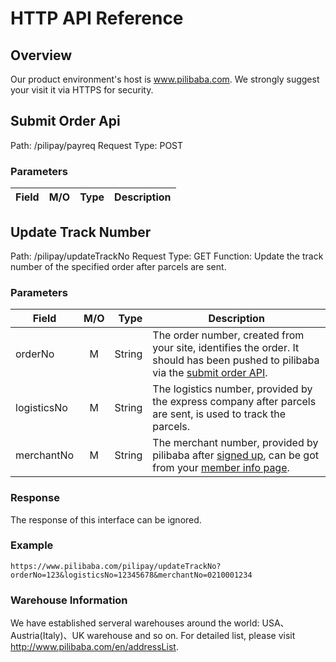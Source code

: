 HTTP API Reference
==================

Overview
--------

Our product environment's host is www.pilibaba.com. We strongly suggest your visit it via HTTPS for security.

Submit Order Api <span id="-submit-order-api"></span>
-----------------------------------------------------

Path: /pilipay/payreq Request Type: POST

### Parameters

| Field | M/O | Type | Description |
|-------|-----|------|-------------|

Update Track Number
-------------------

Path: /pilipay/updateTrackNo Request Type: GET Function: Update the track number of the specified order after parcels are sent.

### Parameters

| Field       | M/O |    Type| Description                                                                                                                                                                          |
|-------------|:---:|-------:|--------------------------------------------------------------------------------------------------------------------------------------------------------------------------------------|
| orderNo     |  M  |  String| The order number, created from your site, identifies the order. It should has been pushed to pilibaba via the [submit order API](#submit-order-api).                                 |
| logisticsNo |  M  |  String| The logistics number, provided by the express company after parcels are sent, is used to track the parcels.                                                                          |
| merchantNo  |  M  |  String| The merchant number, provided by pilibaba after [signed up](http://www.pilibaba.com/en/regist), can be got from your [member info page](http://pilibaba.com/en/account/member-info). |

### Response

The response of this interface can be ignored.

### Example

    https://www.pilibaba.com/pilipay/updateTrackNo?orderNo=123&logisticsNo=12345678&merchantNo=0210001234

### Warehouse Information

We have established serveral warehouses around the world: USA、Austria(Italy)、UK warehouse and so on. For detailed list, please visit <http://www.pilibaba.com/en/addressList>.
